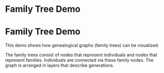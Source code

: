 <!--
 //////////////////////////////////////////////////////////////////////////////
 // @license
 // This file is part of yFiles for HTML 2.6.0.4.
 // Use is subject to license terms.
 //
 // Copyright (c) 2000-2024 by yWorks GmbH, Vor dem Kreuzberg 28,
 // 72070 Tuebingen, Germany. All rights reserved.
 //
 //////////////////////////////////////////////////////////////////////////////
-->
# Family Tree Demo

# Family Tree Demo

This demo shows how genealogical graphs (family trees) can be visualized.

The family trees consist of nodes that represent individuals and nodes that represent families. Individuals are connected via these family nodes. The graph is arranged in layers that describe generations.
